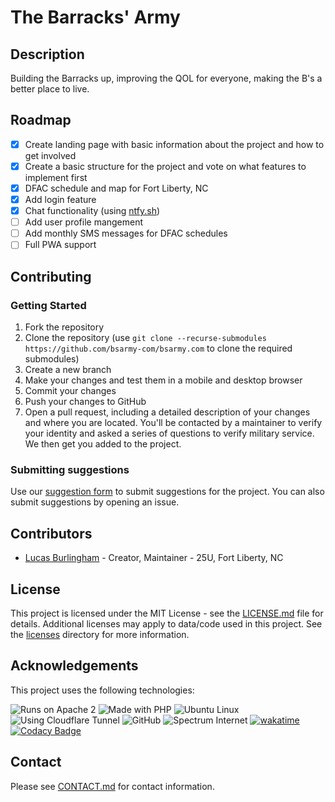 # The Barracks' Army

## Description

Building the Barracks up, improving the QOL for everyone, making the B's a better place to live.

## Roadmap

- [x] Create landing page with basic information about the project and how to get involved
- [x] Create a basic structure for the project and vote on what features to implement first
- [x] DFAC schedule and map for Fort Liberty, NC
- [x] Add login feature
- [x] Chat functionality (using [ntfy.sh](https://ntfy.sh))
- [ ] Add user profile mangement 
- [ ] Add monthly SMS messages for DFAC schedules
- [ ] Full PWA support

## Contributing

### Getting Started

1. Fork the repository
2. Clone the repository (use `git clone --recurse-submodules https://github.com/bsarmy-com/bsarmy.com` to clone the required submodules)
3. Create a new branch
4. Make your changes and test them in a mobile and desktop browser
5. Commit your changes
6. Push your changes to GitHub
7. Open a pull request, including a detailed description of your changes and where you are located. You'll be contacted by a maintainer to verify your identity and asked a series of questions to verify military service. We then get you added to the project.

### Submitting suggestions

Use our [suggestion form](https://forms.gle/F9c7CEvEkwV6TbZNA) to submit suggestions for the project. You can also submit suggestions by opening an issue.

## Contributors

- [Lucas Burlingham](https://github.com/bsarmy-com) - Creator, Maintainer - 25U, Fort Liberty, NC

## License

This project is licensed under the MIT License - see the [LICENSE.md](.github/LICENSE.md) file for details. Additional licenses may apply to data/code used in this project. See the [licenses](licenses/) directory for more information.

## Acknowledgements

This project uses the following technologies:

![Runs on Apache 2](https://img.shields.io/badge/Runs_On-Apache_2-blue?style=for-the-badge)
![Made with PHP](https://img.shields.io/badge/Runs_On-PHP-purple?style=for-the-badge)
![Ubuntu Linux](https://img.shields.io/badge/Linux-_?style=for-the-badge&logo=ubuntu&label=Ubuntu&labelColor=orange&color=gray)
![Using Cloudflare Tunnel](https://img.shields.io/badge/Tunnels-_?style=for-the-badge&logo=cloudflare&label=Cloudflare&labelColor=gray&color=gray)
![GitHub](https://img.shields.io/badge/GIT-_?style=for-the-badge&logo=github&label=Github&labelColor=gray&color=gray)
![Spectrum Internet](https://img.shields.io/badge/Internet-_?style=for-the-badge&logo=Spectrum&logoColor=blue&label=Spectrum&labelColor=gray&color=gray)
[![wakatime](https://wakatime.com/badge/user/7e1905d0-e3a0-4cd1-8818-1f7978dac4fb/project/453cd693-0937-4e35-bfef-4835104f677a.svg?style=for-the-badge)](https://wakatime.com/badge/user/7e1905d0-e3a0-4cd1-8818-1f7978dac4fb/project/453cd693-0937-4e35-bfef-4835104f677a)
[![Codacy Badge](https://app.codacy.com/project/badge/Grade/74ba8dce8f3247d79799db9116682f90)](https://app.codacy.com/gh/bsarmy-com/bsarmy.com/dashboard?utm_source=gh&utm_medium=referral&utm_content=&utm_campaign=Badge_grade)


## Contact

Please see [CONTACT.md](CONTACT.md) for contact information.
